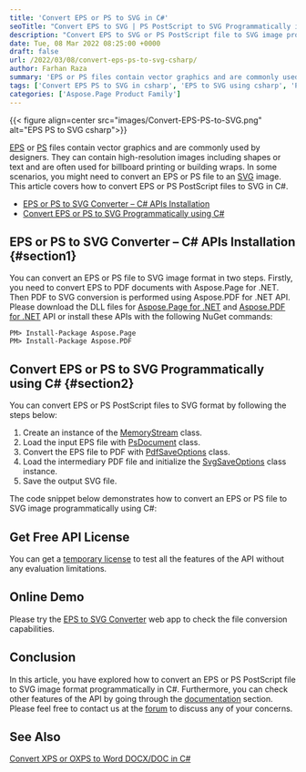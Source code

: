 ```yaml
---
title: 'Convert EPS or PS to SVG in C#'
seoTitle: "Convert EPS to SVG | PS PostScript to SVG Programmatically in C#"
description: "Convert EPS to SVG or PS PostScript file to SVG image programmatically in C#. Export EPS file in .NET or .NET Core Framework based applications."
date: Tue, 08 Mar 2022 08:25:00 +0000
draft: false
url: /2022/03/08/convert-eps-ps-to-svg-csharp/
author: Farhan Raza
summary: 'EPS or PS files contain vector graphics and are commonly used by designers. They can contain high-resolution images including shapes or text and are often used for billboard printing or building wraps. In some scenarios, you might need to convert an EPS or PS file to an SVG image. This article covers how to **convert EPS or PS PostScript files to SVG in C#.**'
tags: ['Convert EPS PS to SVG in csharp', 'EPS to SVG using csharp', 'PS to SVG using csharp', 'PostScript to SVG Conversion']
categories: ['Aspose.Page Product Family']
---
```




{{< figure align=center src="images/Convert-EPS-PS-to-SVG.png" alt="EPS PS to SVG csharp">}}


[EPS][1] or [PS][2] files contain vector graphics and are commonly used by designers. They can contain high-resolution images including shapes or text and are often used for billboard printing or building wraps. In some scenarios, you might need to convert an EPS or PS file to an [SVG][3] image. This article covers how to convert EPS or PS PostScript files to SVG in C#.

*   [EPS or PS to SVG Converter – C# APIs Installation][4]
*   [Convert EPS or PS to SVG Programmatically using C#][5]

## EPS or PS to SVG Converter – C# APIs Installation {#section1}

You can convert an EPS or PS file to SVG image format in two steps. Firstly, you need to convert EPS to PDF documents with Aspose.Page for .NET. Then PDF to SVG conversion is performed using Aspose.PDF for .NET API. Please download the DLL files for [Aspose.Page for .NET][6] and [Aspose.PDF for .NET][7] API or install these APIs with the following NuGet commands:

```
PM> Install-Package Aspose.Page  
PM> Install-Package Aspose.PDF
```

## Convert EPS or PS to SVG Programmatically using C# {#section2}

You can convert EPS or PS PostScript files to SVG format by following the steps below:

1.  Create an instance of the [MemoryStream][8] class.
2.  Load the input EPS file with [PsDocument][9] class.
3.  Convert the EPS file to PDF with [PdfSaveOptions][10] class.
4.  Load the intermediary PDF file and initialize the [SvgSaveOptions][11] class instance.
5.  Save the output SVG file.

The code snippet below demonstrates how to convert an EPS or PS file to SVG image programmatically using C#:



## Get Free API License

You can get a [temporary license][12] to test all the features of the API without any evaluation limitations.

## Online Demo

Please try the [EPS to SVG Converter][13] web app to check the file conversion capabilities.

## Conclusion

In this article, you have explored how to convert an EPS or PS PostScript file to SVG image format programmatically in C#. Furthermore, you can check other features of the API by going through the [documentation][14] section. Please feel free to contact us at the [forum][15] to discuss any of your concerns.

## See Also

[Convert XPS or OXPS to Word DOCX/DOC in C#][16]




[1]: https://docs.fileformat.com/page-description-language/eps/
[2]: https://docs.fileformat.com/page-description-language/ps/
[3]: https://docs.fileformat.com/page-description-language/svg/
[4]: #section1
[5]: #section2
[6]: https://products.aspose.com/page/net
[7]: https://products.aspose.com/pdf/net/
[8]: https://docs.microsoft.com/en-us/dotnet/api/system.io.memorystream
[9]: https://apireference.aspose.com/page/net/aspose.page.eps/psdocument
[10]: https://apireference.aspose.com/page/net/aspose.page.eps.device/pdfsaveoptions
[11]: https://apireference.aspose.com/pdf/net/aspose.pdf/svgsaveoptions
[12]: https://purchase.aspose.com/temporary-license
[13]: https://products.aspose.com/pdf/net/conversion/eps-to-svg/
[14]: https://docs.aspose.com/page/net/
[15]: https://forum.aspose.com/c/page/39
[16]: https://blog.aspose.com/2022/02/07/convert-xps-oxps-word-csharp/




